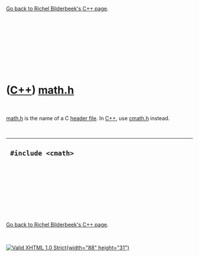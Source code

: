 

[Go back to Richel Bilderbeek's C++ page](Cpp.htm).

 

 

 

 

 

([C++](Cpp.htm)) [math.h](CppMathH.htm)
=======================================

 

[math.h](CppMathH.htm) is the name of a C [header
file](CppHeaderFile.htm). In [C++](Cpp.htm), use
[cmath.h](CppCmathH.htm) instead.

 

  ---------------------
  ` #include <cmath>`
  ---------------------

 

 

 

 

 

[Go back to Richel Bilderbeek's C++ page](Cpp.htm).



 

[![Valid XHTML 1.0 Strict](valid-xhtml10.png){width="88"
height="31"}](http://validator.w3.org/check?uri=referer)

